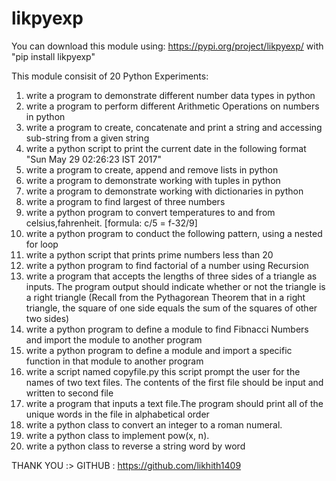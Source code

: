 # likpyexp
You can download this module using:
https://pypi.org/project/likpyexp/
with 
"pip install likpyexp"


This module consisit of 20 Python Experiments:

1. write a program to demonstrate different number data types in python
2. write a program to perform different Arithmetic Operations on numbers in python
3. write a program to create, concatenate and print a string and accessing sub-string from a given string
4. write a python script to print the current date in the following format "Sun May 29 02:26:23 IST 2017"
5. write a program to create, append and remove lists in python
6. write a program to demonstrate working with tuples in python
7. write a program to demonstrate working with dictionaries in python
8. write a program to find largest of three numbers
9. write a python program to convert temperatures to and from celsius,fahrenheit. [formula: c/5 = f-32/9] 
10. write a python program to conduct the following pattern, using a nested for loop
11. write a python script that prints prime numbers less than 20
12. write a python program to find factorial of a number using Recursion
13. write a program that accepts the lengths of three sides of a triangle as inputs. The program output should indicate whether or not the triangle is a right triangle (Recall from the Pythagorean Theorem that in a right triangle, the square of one side equals the sum of the squares of other two sides)
14. write a python program to define a module to find Fibnacci Numbers and import the module to another program
15. write a python program to define a module and import a specific function in that module to another program
16. write a script named copyfile.py this script prompt the user for the names of two text files. The contents of the first file should be input and written to second file
17. write a program that inputs a text file.The program should print all of the unique words in the file in alphabetical order
18. write a python class to convert an integer to a roman numeral.
19. write a python class to implement pow(x, n).
20. write a python class to reverse a string word by word



THANK YOU :>
GITHUB : https://github.com/likhith1409
